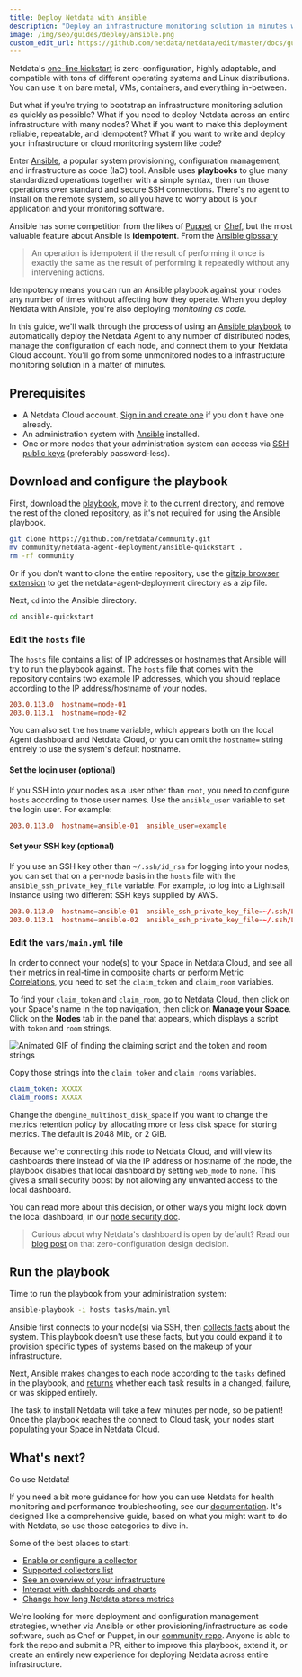 ```yaml
---
title: Deploy Netdata with Ansible
description: "Deploy an infrastructure monitoring solution in minutes with the Netdata Agent and Ansible. Use and customize a simple playbook for monitoring as code."
image: /img/seo/guides/deploy/ansible.png
custom_edit_url: https://github.com/netdata/netdata/edit/master/docs/guides/deploy/ansible.md
---
```




Netdata's [one-line kickstart](/docs/get-started) is zero-configuration, highly adaptable, and compatible with tons
of different operating systems and Linux distributions. You can use it on bare metal, VMs, containers, and everything
in-between.

But what if you're trying to bootstrap an infrastructure monitoring solution as quickly as possible? What if you need to
deploy Netdata across an entire infrastructure with many nodes? What if you want to make this deployment reliable,
repeatable, and idempotent? What if you want to write and deploy your infrastructure or cloud monitoring system like
code?

Enter [Ansible](https://ansible.com), a popular system provisioning, configuration management, and infrastructure as
code (IaC) tool. Ansible uses **playbooks** to glue many standardized operations together with a simple syntax, then run
those operations over standard and secure SSH connections. There's no agent to install on the remote system, so all you
have to worry about is your application and your monitoring software. 

Ansible has some competition from the likes of [Puppet](https://puppet.com/) or [Chef](https://www.chef.io/), but the
most valuable feature about Ansible is **idempotent**. From the [Ansible
glossary](https://docs.ansible.com/ansible/latest/reference_appendices/glossary.html)

> An operation is idempotent if the result of performing it once is exactly the same as the result of performing it
> repeatedly without any intervening actions.

Idempotency means you can run an Ansible playbook against your nodes any number of times without affecting how they
operate. When you deploy Netdata with Ansible, you're also deploying _monitoring as code_.

In this guide, we'll walk through the process of using an [Ansible
playbook](https://github.com/netdata/community/tree/main/netdata-agent-deployment/ansible-quickstart) to automatically
deploy the Netdata Agent to any number of distributed nodes, manage the configuration of each node, and connect them to
your Netdata Cloud account. You'll go from some unmonitored nodes to a infrastructure monitoring solution in a matter of
minutes.

## Prerequisites

-   A Netdata Cloud account. [Sign in and create one](https://app.netdata.cloud) if you don't have one already.
-   An administration system with [Ansible](https://www.ansible.com/) installed.
-   One or more nodes that your administration system can access via [SSH public
    keys](https://git-scm.com/book/en/v2/Git-on-the-Server-Generating-Your-SSH-Public-Key) (preferably password-less).

## Download and configure the playbook

First, download the
[playbook](https://github.com/netdata/community/tree/main/netdata-agent-deployment/ansible-quickstart), move it to the
current directory, and remove the rest of the cloned repository, as it's not required for using the Ansible playbook.

```bash
git clone https://github.com/netdata/community.git
mv community/netdata-agent-deployment/ansible-quickstart .
rm -rf community
```

Or if you don't want to clone the entire repository, use the [gitzip browser extension](https://gitzip.org/) to get the netdata-agent-deployment directory as a zip file.

Next, `cd` into the Ansible directory.

```bash
cd ansible-quickstart
```

### Edit the `hosts` file

The `hosts` file contains a list of IP addresses or hostnames that Ansible will try to run the playbook against. The
`hosts` file that comes with the repository contains two example IP addresses, which you should replace according to the
IP address/hostname of your nodes. 

```conf
203.0.113.0  hostname=node-01
203.0.113.1  hostname=node-02 
```

You can also set the `hostname` variable, which appears both on the local Agent dashboard and Netdata Cloud, or you can
omit the `hostname=` string entirely to use the system's default hostname.

#### Set the login user (optional)

If you SSH into your nodes as a user other than `root`, you need to configure `hosts` according to those user names. Use
the `ansible_user` variable to set the login user. For example:

```conf
203.0.113.0  hostname=ansible-01  ansible_user=example
```

#### Set your SSH key (optional)

If you use an SSH key other than `~/.ssh/id_rsa` for logging into your nodes, you can set that on a per-node basis in
the `hosts` file with the `ansible_ssh_private_key_file` variable. For example, to log into a Lightsail instance using
two different SSH keys supplied by AWS.

```conf
203.0.113.0  hostname=ansible-01  ansible_ssh_private_key_file=~/.ssh/LightsailDefaultKey-us-west-2.pem
203.0.113.1  hostname=ansible-02  ansible_ssh_private_key_file=~/.ssh/LightsailDefaultKey-us-east-1.pem
```

### Edit the `vars/main.yml` file

In order to connect your node(s) to your Space in Netdata Cloud, and see all their metrics in real-time in [composite
charts](/docs/visualize/overview-infrastructure) or perform [Metric
Correlations](/docs/cloud/insights/metric-correlations), you need to set the `claim_token`
and `claim_room` variables.

To find your `claim_token` and `claim_room`, go to Netdata Cloud, then click on your Space's name in the top navigation,
then click on **Manage your Space**. Click on the **Nodes** tab in the panel that appears, which displays a script with
`token` and `room` strings. 

![Animated GIF of finding the claiming script and the token and room
strings](https://user-images.githubusercontent.com/1153921/98740235-f4c3ac00-2367-11eb-8ffd-e9ab0f04c463.gif)

Copy those strings into the `claim_token` and `claim_rooms` variables.

```yml
claim_token: XXXXX
claim_rooms: XXXXX
```

Change the `dbengine_multihost_disk_space` if you want to change the metrics retention policy by allocating more or less
disk space for storing metrics. The default is 2048 Mib, or 2 GiB. 

Because we're connecting this node to Netdata Cloud, and will view its dashboards there instead of via the IP address or
hostname of the node, the playbook disables that local dashboard by setting `web_mode` to `none`. This gives a small
security boost by not allowing any unwanted access to the local dashboard.

You can read more about this decision, or other ways you might lock down the local dashboard, in our [node security
doc](/docs/configure/secure-nodes).

> Curious about why Netdata's dashboard is open by default? Read our [blog
> post](https://www.netdata.cloud/blog/netdata-agent-dashboard/) on that zero-configuration design decision.

## Run the playbook

Time to run the playbook from your administration system:

```bash
ansible-playbook -i hosts tasks/main.yml
```

Ansible first connects to your node(s) via SSH, then [collects
facts](https://docs.ansible.com/ansible/latest/user_guide/playbooks_vars_facts.html#ansible-facts) about the system.
This playbook doesn't use these facts, but you could expand it to provision specific types of systems based on the
makeup of your infrastructure.

Next, Ansible makes changes to each node according to the `tasks` defined in the playbook, and
[returns](https://docs.ansible.com/ansible/latest/reference_appendices/common_return_values.html#changed) whether each
task results in a changed, failure, or was skipped entirely.

The task to install Netdata will take a few minutes per node, so be patient! Once the playbook reaches the connect to Cloud
task, your nodes start populating your Space in Netdata Cloud.

## What's next?

Go use Netdata!

If you need a bit more guidance for how you can use Netdata for health monitoring and performance troubleshooting, see
our [documentation](/docs). It's designed like a comprehensive guide, based on what you might
want to do with Netdata, so use those categories to dive in.

Some of the best places to start:

-   [Enable or configure a collector](/docs/collect/enable-configure)
-   [Supported collectors list](/docs/agent/collectors/collectors)
-   [See an overview of your infrastructure](/docs/visualize/overview-infrastructure)
-   [Interact with dashboards and charts](/docs/visualize/interact-dashboards-charts)
-   [Change how long Netdata stores metrics](/docs/store/change-metrics-storage)

We're looking for more deployment and configuration management strategies, whether via Ansible or other
provisioning/infrastructure as code software, such as Chef or Puppet, in our [community
repo](https://github.com/netdata/community). Anyone is able to fork the repo and submit a PR, either to improve this
playbook, extend it, or create an entirely new experience for deploying Netdata across entire infrastructure.


